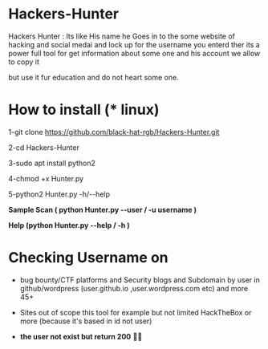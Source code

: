 # Hackers-Hunter
Hackers Hunter : Its like His name he Goes in to the some website of hacking and social medai and lock up for the username you enterd ther
its a power full tool for get information about some one and his account
we allow to copy it 

but use it fur education and do not heart some one.
# How to install (* linux)
1-git clone https://github.com/black-hat-rgb/Hackers-Hunter.git




2-cd Hackers-Hunter



3-sudo apt install python2



4-chmod +x Hunter.py



5-python2 Hunter.py -h/--help





**Sample Scan ( python Hunter.py --user / -u  username )**


**Help (python Hunter.py --help / -h )**



# Checking Username on
* bug bounty/CTF platforms and Security blogs and Subdomain by user in github/wordpress (user.github.io ,user.wordpress.com etc) and more 45+
* Sites out of scope this tool for example but not limited HackTheBox or more (because it's based in id not user)


* **the user not exist but return 200** :thinking::monocle_face:
